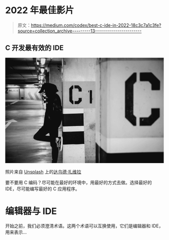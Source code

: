 # 2022 年最佳影片

> 原文：<https://medium.com/codex/best-c-ide-in-2022-18c3c7a1c3fe?source=collection_archive---------13----------------------->

## C 开发最有效的 IDE

![](img/9f4552867f950b720373e0af5765136d.png)

照片来自 [Unsplash](https://unsplash.com/s/photos/c) 上的[达乌德·扎维拉](https://unsplash.com/@davealmine)

要不要用 C 编码？尽可能在最好的环境中，用最好的方式去做。选择最好的 IDE，尽可能编写最好的 C 应用程序。

# 编辑器与 IDE

开始之前，我们必须澄清术语。这两个术语可以互换使用，它们是编辑器和 IDE，用来表示…